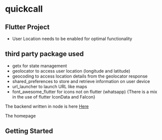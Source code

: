 # quickcall

## Flutter Project

+ User Location needs to be enabled for optimal functionality

## third party package used
+ getx for state management
+ geolocator to access user location (longitude and latitude)
+ geocoding to access location details from the geolocator response
+ shared_preferences to store and retrieve information on user device
+ url_launcher to launch URL like maps
+ font_awesome_flutter for icons not on flutter (whatsapp) {There is a mix in the use of flutter IconData and FaIcon}

 The backend written in node is here [Here](https://github.com/Alausa2001/QuickCall/)

 The homepage
 


## Getting Started

